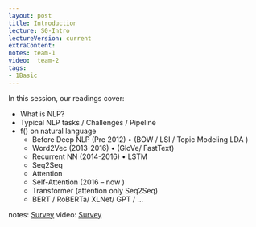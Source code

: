 ```yaml
---
layout: post
title: Introduction
lecture: S0-Intro
lectureVersion: current
extraContent: 
notes: team-1
video:  team-2
tags:
- 1Basic
---
```



In this session, our readings cover: 
- What is NLP?
- Typical NLP tasks / Challenges / Pipeline
- f() on natural language
  + Before Deep NLP (Pre 2012) • (BOW / LSI / Topic Modeling LDA )
  + Word2Vec (2013-2016) • (GloVe/ FastText)
  + Recurrent NN (2014-2016) • LSTM
  + Seq2Seq
  + Attention 
  + Self-Attention (2016 – now )
  + Transformer (attention only Seq2Seq)
  + BERT / RoBERTa/ XLNet/ GPT / ...


notes: <a href="">Survey</a>
video:  <a href=""  target="_blank">Survey</a>
